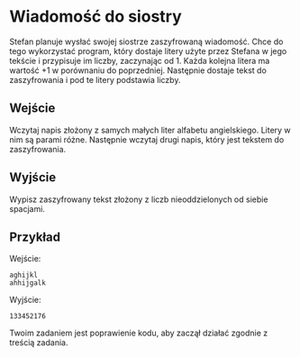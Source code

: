 # Wiadomość do siostry
Stefan planuje wysłać swojej siostrze zaszyfrowaną wiadomość. Chce do tego wykorzystać program, który dostaje litery użyte przez Stefana w jego tekście i przypisuje im liczby, zaczynając od 1. Każda kolejna litera ma wartość +1 w porównaniu do poprzedniej. Następnie dostaje tekst do zaszyfrowania i pod te litery podstawia liczby.

## Wejście
Wczytaj napis złożony z samych małych liter alfabetu angielskiego. Litery w nim są parami różne. Następnie wczytaj drugi napis, który jest tekstem do zaszyfrowania.

## Wyjście
Wypisz zaszyfrowany tekst złożony z liczb nieoddzielonych od siebie spacjami.

## Przykład

Wejście:
```
aghijkl
ahhijgalk
```

Wyjście:
```
133452176
```

Twoim zadaniem jest poprawienie kodu, aby zaczął działać zgodnie z treścią zadania.